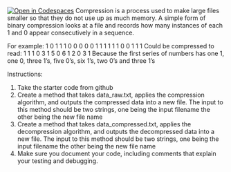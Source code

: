 [![Open in Codespaces](https://classroom.github.com/assets/launch-codespace-2972f46106e565e64193e422d61a12cf1da4916b45550586e14ef0a7c637dd04.svg)](https://classroom.github.com/open-in-codespaces?assignment_repo_id=19385317)
Compression is a process used to make large files smaller so that they do not use up as much memory. A simple form of binary compression looks at a file and records how many instances of each 1 and 0 appear consecutively in a sequence.

For example:
1 0 1 1 1 0 0 0 0 0 1 1 1 1 1 1 0 0 1 1 1
Could be compressed to read:
1 1 1 0 3 1 5 0 6 1 2 0 3 1
Because the first series of numbers has one 1, one 0, three 1’s, five 0’s, six 1’s, two 0’s and
three 1’s

Instructions:

1. Take the starter code from github
2. Create a method that takes data_raw.txt, applies the compression algorithm, and outputs the compressed data into a new file. The input to this method should be two strings, one being the input filename the other being the new file name
3. Create a method that takes data_compressed.txt, applies the decompression algorithm, and outputs the decompressed data into a new file. The input to this method should be two strings, one being the input filename the other being the new file name
4. Make sure you document your code, including comments that explain your testing and debugging.
